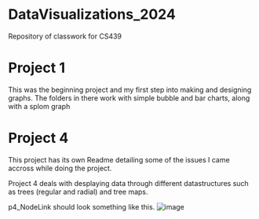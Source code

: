 # DataVisualizations_2024
Repository of classwork for CS439

# Project 1
This was the beginning project and my first step into making and designing graphs. 
The folders in there work with simple bubble and bar charts, along with a splom graph 

# Project 4
This project has its own Readme detailing some of the issues I came accross while doing the project.

Project 4 deals with desplaying data through different datastructures such as trees (regular and radial) and tree maps.

p4_NodeLink should look something like this.
![image](https://github.com/user-attachments/assets/cd676673-aaf7-4205-95b0-ba604b39f234)
